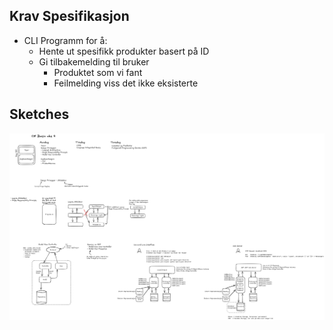 ## Krav Spesifikasjon

- CLI Programm for å:
  - Hente ut spesifikk produkter basert på ID
  - Gi tilbakemelding til bruker
    - Produktet som vi fant
    - Feilmelding viss det ikke eksisterte

## Sketches

![Sketches from class](/docs/design-prinsipper.excalidraw.png)
